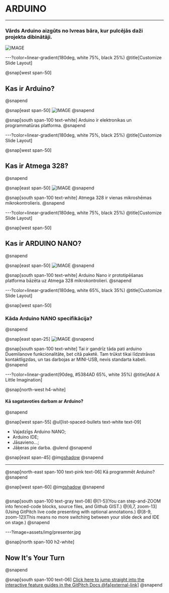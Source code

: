 # ARDUINO

---

### Vārds Arduino aizgūts no Ivreas bāra, kur pulcējās daži projekta dibinātāji.

![IMAGE](https://external-preview.redd.it/BCZ_-ppi_D9nKLvrYaITvX3gUy-Y5VrRyCXCdfvOuDU.jpg?auto=webp&s=ae019640d8bfa40c5cd87a9405a2409f5de3f404)

---?color=linear-gradient(180deg, white 75%, black 25%)
@title[Customize Slide Layout]

@snap[west span-50]
## Kas ir Arduino?
@snapend

@snap[east span-50]
![IMAGE](https://upload.wikimedia.org/wikipedia/commons/thumb/8/87/Arduino_Logo.svg/1024px-Arduino_Logo.svg.png)
@snapend

@snap[south span-100 text-white]
Arduino ir elektronikas un programmatūras platforma.
@snapend

---?color=linear-gradient(180deg, white 75%, black 25%)
@title[Customize Slide Layout]

@snap[west span-50]
## Kas ir Atmega 328?
@snapend

@snap[east span-50]
![IMAGE](https://images-na.ssl-images-amazon.com/images/I/31cJ3qYCS6L._SX425_.jpg)
@snapend

@snap[south span-100 text-white]
Atmega 328 ir vienas mikroshēmas mikrokontrolieris.
@snapend

---?color=linear-gradient(180deg, white 75%, black 25%)
@title[Customize Slide Layout]

@snap[west span-50]
## Kas ir ARDUINO NANO?
@snapend

@snap[east span-50]
![IMAGE](https://www.electronics-lab.com/wp-content/uploads/2017/02/ARDUINO_NANO.png)
@snapend

@snap[south span-100 text-white]
Arduino Nano ir prototipēšanas platforma bāzēta uz Atmega 328 mikrokontrolieri. 
@snapend

---?color=linear-gradient(180deg, white 65%, black 35%)
@title[Customize Slide Layout]

@snap[west span-50]
### Kāda Arduino NANO specifikācija?

@snapend

@snap[east span-25]
![IMAGE](http://cdn1.shopium.ua/d/arduino/uploads/nano-pinout.jpg)
@snapend

@snap[south span-100 text-white]
Tai ir gandrīz tāda pati arduino Duemilanove funkcionalitāte, bet citā paketē. Tam trūkst tikai līdzstrāvas kontaktligzdas, un tas darbojas ar MINI-USB, nevis standarta kabeli.
@snapend

---?color=linear-gradient(90deg, #5384AD 65%, white 35%)
@title[Add A Little Imagination]

@snap[north-west h4-white]
#### Kā sagatavoties darbam ar Arduino?
@snapend

@snap[west span-55]
@ul[list-spaced-bullets text-white text-09]
- Vajadzīgs Arduino NANO;
- Arduino IDE;
- Jāsavieno...;
- Jāķeras pie darba.
@ulend
@snapend

@snap[east span-45]
@img[shadow](https://osphotonics.files.wordpress.com/2014/08/dccduino2.png)
@snapend

---

@snap[north-east span-100 text-pink text-06]
Kā programmēt Arduino?
@snapend

@snap[west span-60]
@img[shadow](http://www.littlearmrobot.com/uploads/3/8/4/8/38484491/arduino-blink-led-basic-code_orig.jpg)
@snapend

```sql zoom-18

```

@snap[south span-100 text-gray text-08]
@[1-5](You can step-and-ZOOM into fenced-code blocks, source files, and Github GIST.)
@[6,7, zoom-13](Using GitPitch live code presenting with optional annotations.)
@[8-9, zoom-12](This means no more switching between your slide deck and IDE on stage.)
@snapend


---?image=assets/img/presenter.jpg

@snap[north span-100 h2-white]
## Now It's Your Turn
@snapend

@snap[south span-100 text-06]
[Click here to jump straight into the interactive feature guides in the GitPitch Docs @fa[external-link]](https://gitpitch.com/docs/getting-started/tutorial/)
@snapend
